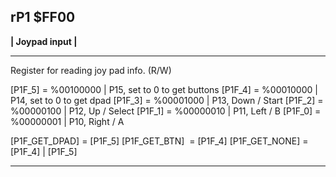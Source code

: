 ## rP1 $FF00 
__| Joypad input |__

---

Register for reading joy pad info. (R/W)

[P1F_5] = %00100000 | P15, set to 0 to get buttons
[P1F_4] = %00010000 | P14, set to 0 to get dpad
[P1F_3] = %00001000 | P13, Down / Start
[P1F_2] = %00000100 | P12, Up / Select
[P1F_1] = %00000010 | P11, Left / B
[P1F_0] = %00000001 | P10, Right / A

[P1F_GET_DPAD] = [P1F_5]
[P1F_GET_BTN]  = [P1F_4]
[P1F_GET_NONE] = [P1F_4] | [P1F_5]

---